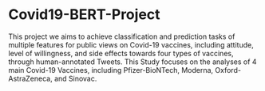 # Covid19-BERT-Project
This project we aims to achieve classification and prediction tasks of multiple features for public views on Covid-19 vaccines, including attitude, level of willingness, and side effects towards four types of vaccines, through human-annotated Tweets.
This Study focuses on the analyses of 4 main Covid-19 Vaccines, including Pfizer-BioNTech, Moderna, Oxford-AstraZeneca, and Sinovac.
